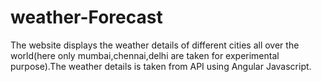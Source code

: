 # weather-Forecast
The website displays the weather details of different cities all over the world(here only mumbai,chennai,delhi are taken for experimental purpose).The weather details is taken from API using Angular Javascript.
